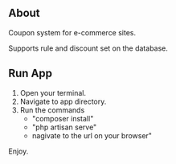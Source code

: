 ## About

Coupon system for e-commerce sites.

Supports rule and discount set on the database.
## Run App
1. Open your terminal.
2. Navigate to app directory.
3. Run the commands
   -  "composer install"
   -  "php artisan serve"
   -  nagivate to the url on your browser"


Enjoy.

